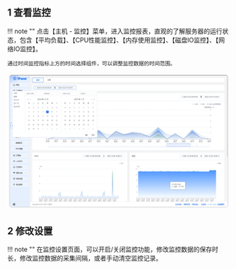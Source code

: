 ## 1 查看监控

!!! note ""
    点击【主机 - 监控】菜单，进入监控报表，直观的了解服务器的运行状态，包含【平均负载】、【CPU性能监控】、【内存使用监控】、【磁盘IO监控】、【网络IO监控】。

    通过时间监控指标上方的时间选择组件，可以调整监控数据的时间范围。

![img.png](../../img/hosts/monitor.png)

## 2 修改设置

!!! note ""
    在监控设置页面，可以开启/关闭监控功能，修改监控数据的保存时长，修改监控数据的采集间隔，或者手动清空监控记录。